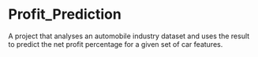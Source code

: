 # Profit_Prediction
A project that analyses an automobile industry dataset and uses the result to predict the net profit percentage for a given set of car features.
